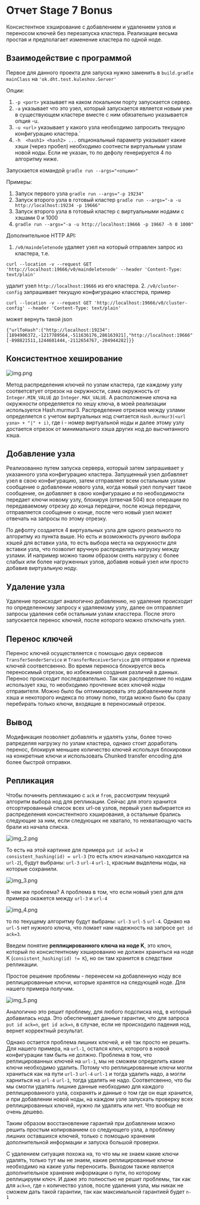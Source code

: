 # Отчет Stage 7 Bonus
Консистентное хэширование с добавлением и удалением узлов и переносом ключей без перезапуска кластера.
Реализация весьма простая и предполагает изменение кластера по одной ноде.

## Взаимодействие с программой

Первое для данного проекта для запуска нужно заменить в ```build.gradle``` ```mainClass``` на ```'ok.dht.test.kuleshov.Server'```

Опции:
1. ```-p <port>``` указывает на каком локальном порту запускается сервер.
2. ```-a``` указывает что это узел, который запускается является новым уже в существующем кластере 
вместе с ним обязательно указывается опция -u.
3. ```-u <url>``` указывает у какого узла необходимо запросить текущую конфигурацию кластера.`
4. ```-h  <hash1> <hash2> ...``` опциональный параметр указывает какие хэши (через пробел) необходимо соотнести виртуальным узлам новой ноды.
Если не указан, то по дефолу генерируется 4 по алгоритму ниже.

Запускается командой ```gradle run --args="<опции>"```

Примеры:
1. Запуск первого узла ```gradle run --args="-p 19234"```
2. Запуск второго узла в готовый кластер ```gradle run --args="-a -u http://localhost:19234 -p 19666"```
3. Запуск второго узла в готовый кластер c виртуальными нодами с хэшами 0 и 1000
4. ```gradle run --args="-a -u http://localhost:19666 -p 19667 -h 0 1000"```

Дополнительное HTTP API:
1. ```/v0/maindeletenode``` удаляет узел на который отправлен запрос из кластера, т.е. 
```
curl --location -v --request GET 'http://localhost:19666/v0/maindeletenode' --header 'Content-Type: text/plain'
```
удалит узел ```http://localhost:19666``` из его кластера.
2. ```/v0/cluster-config``` запрашивает текущую конфигурацию класстера, пример 
```
curl --location -v --request GET 'http://localhost:19666/v0/cluster-config' --header 'Content-Type: text/plain'
```
может вернуть такой json
```
{"urlToHash":{"http://localhost:19234":[1894906372,-1217789564,-511636176,286163921],"http://localhost:19666":[-898821511,1244601444,-2112654767,-204944282]}}
```

## Консистентное хеширование
![img.png](img.png)


Метод распределения ключей по узлам кластера, где каждому узлу соответсвтует отрезок на окружности, сама окружность
от ```Integer.MIN_VALUE``` до ```Integer.MAX_VALUE```. А расположение ключа на окружности определяется по хешу ключа,
в моей реализации используется Hash.murmur3. Распределение отрезков между узлами определяется с учетом виртуальных нод
считается ```Hash.murmur3(<url узла> + "|" + i)```, где i - номер виртуальной ноды и далее этому узлу достается отрезок 
от минимального хэша других нод до высчитанного хэша.
## Добавление узла
Реализованно путем запуска сервера, который затем запрашивает у указанного узла конфигурацию кластера.
Запущенный узел добавляет узел в свою конфигурацию, затем отправляет всем остальным узлам сообщение о добавлении
нового узла, когда новый узел получает такое сообщение, он добавляет в свою конфигурацию и по необходимости передает 
ключи новому узлу, блокируя (отвечая 504) все операции по передаваемому отрезку до конца передачи, после конца передачи,
отправляется сообщение о конце, после чего новый узел может отвечать на запросы по этому отрезку.

По дефолту создается 4 виртуальных узла для одного реального по алгоритму из пункта выше. Но есть и возможность ручного 
выбора хэшей для вставки узла, то есть выбора места на окружности для вставки узла, что позволит вручную распределять
нагрузку между узлами. И например можно таким образом снять нагрузку с более слабых или более нагруженных узлов, добавив
новый узел или просто добавив виртуальную ноду.
## Удаление узла
Удаление происходит аналогично добавлению, но удаление происходит по определенному запросу к удаляемому узлу, далее
он отправляет запросы удаления себя остальным узлам класстера. После этого запускается перенос ключей, после которого
можно отключать узел.
## Перенос ключей
Перенос ключей осуществляется с помощью двух сервисов ```TransferSenderService``` и ```TransferReceiverService``` 
для отправки и приема ключей соответсвенно. Во время переноса блокируется весь переносимый отрезок,
во избежания создания различий в данных. Перенос происходит последовательно. Так как распределние по нодам использует 
хэш, то необходимо прочтение всех ключей ноды отправителя. Можно было бы оптимизировать это добавлением поля хэша
и некоторого индекса по этому полю, тогда можно было бы сразу перебирать только ключи, входящие в переносимый отрезок.
## Вывод
Модификация позволяет добавлять и удалять узлы, более точно рапределяя нагрузку по узлам кластера, однако стоит
доработать перенос, блокируя меньшее количество ключей используя блокировки на конкретные ключи
и использовать Chunked transfer encoding для более быстрой отправки.

## Репликация
Чтобы починить репликацию с ```ack``` и ```from```, рассмотрим текущий алгоритм выбора нод для репликации.
Сейчас для этого хранится отсортированный список всех url-ов узлов, первый узел выбирается из распределения консистентного
хэширования, а остальные брались следующие за ним, если следующих не хватало, то нехватающую часть брали из начала списка.

![img_2.png](img_2.png)

То есть на этой картинке для примера ```put id ack=3``` и ```consistent_hashing(id) = url-3``` (то есть ключ изначально находится 
на ```url-2```), будут выбраны: ```url-3``` ```url-4``` ```url-1```, красным выделены ноды, на которые сохранили. 

![img_3.png](img_3.png)

В чем же проблема? А проблема в том, что если новый узел для для примера окажется между ```url-3``` и ```url-4```

![img_4.png](img_4.png)

то по текущему алгоритму будут выбраны: ```url-3``` ```url-5``` ```url-4```. Однако на ```url-5``` нет нужного ключа,
что ломает нам надежность на запросе ```get id ack=3```.

Введем понятие **реплицированного ключа на ноде K**, это ключ, который по консистентному хэшированию не должен храниться
на ноде K (```consistent_hashing(id) != K```), но он там хранится в следствии репликации.

Простое решение проблемы - перенесем на добавленную ноду все реплицированные ключи, которые хранятся на следующей ноде.
Для нашего примера получим.

![img_5.png](img_5.png)

Аналогично это решит проблему, для любого подсписка нод, в который добавилась нода. Это обеспечивает данные гарантии, 
что для запроса ```put id ack=n```, ```get id ack=n```, в случае, если не происходило падения нод, вернет корректный результат.

Однако остается проблема лишних ключей, и её так просто не решить. Для нашего примера, на ```url-1```, остался ключ,
которого в новой конфигурации там быть не должно. Проблема в том, что реплицированных ключей на ```url-1```, мы не сможем определить какие ключи 
необходимо удалить. Потому что реплицированные ключи могли храниться как на пути ```url-3``` ```url-4``` ```url-1``` и тогда
удалить надо, а могли харниться на ```url-4``` ```url-1```, тогда удалять не надо. Соответсвенно, что бы мы смогли удалять лишние данные
необходимо для каждого реплицированного узла, сохранять и данные о том где он еще хранится, и при добавлении новой ноды,
на каждом узле запускать проверку всех реплицированных ключей, нужно ли удалять или нет. Что вообще не очень дешево.

Таким образом восстановление гарантий при добавлении можно решить простым копированием со следующего узла, а проблему лишних оставшихся
ключей, только с помощью хранения дополнительной информации и запуска большой проверки.

С удалением ситуация похожа на, то что мы не знаем какие ключи удалять, только тут мы не знаем, какие реплицированные
ключи необходимо на какие узлы переносить. Выходом также является дополнительное хранение информации о пути, по которому реплицируем ключ.
И даже это полностью не решит проблемы, так как для ```ack=n```, где ```n``` количество узлов, после удаления узла, мы никак не
сможем дать такой гарантии, так как максимальной гарантией будет ```n-1```